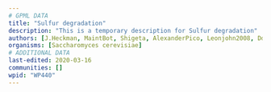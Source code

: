 ```yaml
---
# GPML DATA
title: "Sulfur degradation"
description: "This is a temporary description for Sulfur degradation"
authors: [J.Heckman, MaintBot, Shigeta, AlexanderPico, Leonjohn2008, Ddigles, Egonw, DeSl, L Dupuis]
organisms: [Saccharomyces cerevisiae]
# ADDITIONAL DATA
last-edited: 2020-03-16
communities: []
wpid: "WP440"
---
```

